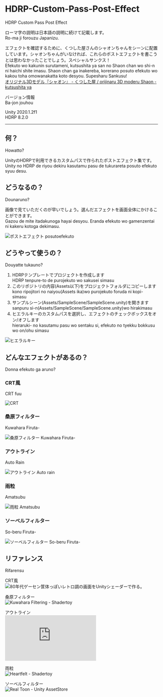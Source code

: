 # HDRP-Custom-Pass-Post-Effect  
HDRP Custom Pass Post Effect

ローマ字の説明は日本語の説明に続けて記載します。  
Ro-ma ji forouzu Japanizu.

エフェクトを確認するために、くつした屋さんのシャオンちゃんをシーンに配置しています。シャオンちゃんがいなければ、これらのポストエフェクトを書こうとは思わなかったことでしょう。スペシャルサンクス！  
Efekuto wo kakunin surutameni, kutsushita ya san no Shaon chan wo shi-n ni haichi shite imasu. Shaon chan ga inakereba, korerano posuto efekuto wo kakou toha omowanakatta koto desyou. Supesharu Sankusu!  
[オリジナル3Dモデル『シャオン』 - くつした屋 / orijinaru 3D moderu Shaon - kutsushita ya](https://booth.pm/ja/items/2048231)

バージョン情報  
Ba-jon jouhou

Unity 2020.1.2f1  
HDRP 8.2.0

---

## 何？  
Howatto?

UnityのHDRPで利用できるカスタムパスで作られたポストエフェクト集です。  
Unity no HDRP de riyou dekiru kasutamu pasu de tukurareta posuto efekuto syuu desu.

## どうなるの？  
Dounaruno?

画像で見ていただくのが早いでしょう。選んだエフェクトを画面全体にかけることができます。  
Gazou de mite itadakunoga hayai desyou. Eranda efekuto wo gamenzentai ni kakeru kotoga dekimasu.

![ポストエフェクト posutoefekuto](https://raw.githubusercontent.com/sayachang/HDRP-Custom-Pass-Post-Effect/master/Assets/Images/CustomPassImage.png "posteffect")

## どうやって使うの？  
Douyatte tukauno?

1. HDRPテンプレートでプロジェクトを作成します  
HDRP tenpure-to de purojekuto wo sakusei simasu
2. このリポジトリの内容(Assets以下)をプロジェクトフォルダにコピーします  
kono ripojitori no naiyou(Assets ika)wo purojekuto foruda ni kopi- simasu
3. サンプルシーン(Assets/SampleScene/SampleScene.unity)を開きます  
sanpuru si-n(Assets/SampleScene/SampleScene.unity)wo hirakimasu
4. ヒエラルキーのカスタムパスを選択し、エフェクトのチェックボックスをオン/オフします  
hieraruki- no kasutamu pasu wo sentaku si, efekuto no tyekku bokkusu wo on/ohu simasu

![ヒエラルキー](https://raw.githubusercontent.com/sayachang/HDRP-Custom-Pass-Post-Effect/master/Assets/Images/CustomPassGameObject.png "Hierarchy")

## どんなエフェクトがあるの？  
Donna efekuto ga aruno?

### CRT風  
CRT fuu

![CRT](https://raw.githubusercontent.com/sayachang/HDRP-Custom-Pass-Post-Effect/master/Assets/Images/CRT.png "CRT")

### 桑原フィルター  
Kuwahara Firuta-

![桑原フィルター Kuwahara Firuta-](https://raw.githubusercontent.com/sayachang/HDRP-Custom-Pass-Post-Effect/master/Assets/Images/KuwaharaFilter.png "Kuwahara Filter")

### アウトライン  
Auto Rain

![アウトライン Auto rain](https://raw.githubusercontent.com/sayachang/HDRP-Custom-Pass-Post-Effect/master/Assets/Images/Outline.png "Outline")

### 雨粒  
Amatsubu

![雨粒 Amatsubu](https://raw.githubusercontent.com/sayachang/HDRP-Custom-Pass-Post-Effect/master/Assets/Images/RainDrops.png "Rain Drops")

### ソーベルフィルター  
So-beru Firuta-

![ソーベルフィルター So-beru Firuta-](https://raw.githubusercontent.com/sayachang/HDRP-Custom-Pass-Post-Effect/master/Assets/Images/SobelFilter.png "Sobel Filter")

## リファレンス  
Rifarensu

CRT風  
![80年代ゲーセン筐体っぽいレトロ調の画面をUnityシェーダーで作る。](https://sayachang-bot.hateblo.jp/entry/2019/12/11/231351)

桑原フィルター  
![Kuwahara Filtering - Shadertoy](https://www.shadertoy.com/view/MsXSz4#)

アウトライン  
![Custom Pass - Unity manual](https://docs.unity3d.com/Packages/com.unity.render-pipelines.high-definition@8.2/manual/Custom-Pass.html)

雨粒  
![Heartfelt - Shadertoy](https://www.shadertoy.com/view/ltffzl)

ソーベルフィルター  
![Real Toon - Unity AssetStore](https://assetstore.unity.com/packages/vfx/shaders/realtoon-65518)
